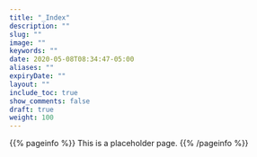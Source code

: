 ```yaml
---
title: "_Index"
description: ""
slug: ""
image: ""
keywords: ""
date: 2020-05-08T08:34:47-05:00
aliases: ""
expiryDate: ""
layout: ""
include_toc: true
show_comments: false
draft: true
weight: 100
---
```


{{% pageinfo %}}
This is a placeholder page.
{{% /pageinfo %}}